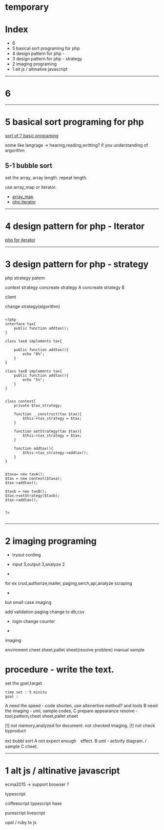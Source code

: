 # 

# temporary

# Index

- 6 
- 5 basical sort programing for php
- 4 design pattern for php - 
- 3 design pattern for php - strategy 
- 2 imaging programing
- 1 alt js / altinative javascript

----------------------
# 6 

----------------------
# 5 basical sort programing for php

[sort of 7 basic programing](http://kojikoji75.hatenablog.com/entry/2013/09/21/115937)


some like langrage -> hearing,reading,writting?
if you understanding of argorithm

## 5-1 bubble sort

set the array, array length. repeat length. 

use array_map or iterator.
- [array_map](http://php.net/manual/ja/function.array-map.php)
- [php iterator](http://qiita.com/yuya_takeyama/items/51fb058ed20d3df8209e)


----------------------
# 4 design pattern for php - Iterator

[php for iterator](http://qiita.com/ritukiii/items/7a34a9a1eb7c7abd7d8b)




----------------------
# 3 design pattern for php - strategy 



php strategy patern

context
strategy
concreate strategy A
concreate strategy B

client

change strategy(algorithm)


```

<?php
interface tax{
	public function addtax();
}

class taxA implements tax{
	
	public function addtax(){
		echo "8%";
	}
}

class taxB implements tax{
	public function addtax(){
		echo "5%";
	}
}


class context{
	private $tax_strategy;

	function __construct(tax $tax){
		$this->tax_strategy = $tax;
	}

	function setStrategy(tax $tax){
		$this->tax_strategy = $tax;
	}

	function addtax(){
		$this->tax_strategy->addtax();
	}
}


$taxa= new taxA();
$tax = new context($taxa);
$tax->addtax();

$taxb = new taxB();
$tax->setStrategy($taxb);
$tax->addtax();


?>


```





----------------------
# 2 imaging programing

- tryout cording
- input 5,output 3,analyze 2

-
for ex
crud,authorize,mailer,
paging,serch,api,analyze
scraping


-
but small case imaging

add validation
paging
change to db,csv
+ login
change counter


-
imaging

enviroment
cheet sheet,pallet sheet(resolve problem)
manual
sample







# procedure - write the text.

set the goel,target

	time set : 5 minitu
	goal : 


A need the speed - code shorten, use altenertive method? and tools
B need the imaging - uml, sample codes,
C prepare appearance resolve - tool,pattern,cheet sheet,pallet sheet

[!] not memory,analyzed for document. not checked imaging.
[!] not check byproduct







ex) bubbl sort
A not expect enough　effect.
B uml - activity diagram. / sample
C cheet.







---------------------
# 1 alt js / altinative javascript

ecma2015 -> support browser ?


typescript

coffeescript
typescript
haxe

purescript
livescript

opal / ruby to js








